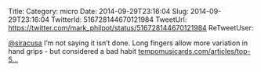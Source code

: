 Title: 
Category: micro
Date: 2014-09-29T23:16:04
Slug: 2014-09-29T23:16:04
TwitterId: 516728144670121984
TweetUrl: https://twitter.com/mark_philpot/status/516728144670121984
ReTweetUser: 

[@siracusa](https://twitter.com/siracusa) I’m not saying it isn’t done. Long fingers allow more variation in hand grips - but considered a bad habit [tempomusicards.com/articles/top-5…](http://www.tempomusicards.com/articles/top-5-bad-habits-to-avoid-when-learning-guitar/)